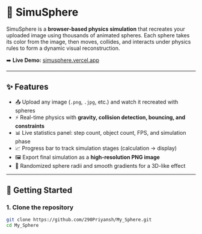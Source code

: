 # 🎨 SimuSphere

SimuSphere is a **browser-based physics simulation** that recreates your uploaded image using thousands of animated spheres. Each sphere takes its color from the image, then moves, collides, and interacts under physics rules to form a dynamic visual reconstruction.  

➡️ **Live Demo:** [simusphere.vercel.app](https://simusphere.vercel.app)

---

## ✨ Features

- 📤 Upload any image (`.png`, `.jpg`, etc.) and watch it recreated with spheres  
- ⚡ Real-time physics with **gravity, collision detection, bouncing, and constraints**  
- 📊 Live statistics panel: step count, object count, FPS, and simulation phase  
- 📈 Progress bar to track simulation stages (calculation → display)  
- 🖼 Export final simulation as a **high-resolution PNG image**  
- 🎨 Randomized sphere radii and smooth gradients for a 3D-like effect  

---

## 🚀 Getting Started

### 1. Clone the repository
```bash
git clone https://github.com/290Priyansh/My_Sphere.git
cd My_Sphere
